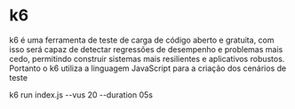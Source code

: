 # k6
k6 é uma ferramenta de teste de carga de código aberto e gratuita, com isso será capaz de detectar regressões de desempenho e problemas mais cedo, permitindo construir sistemas mais resilientes e aplicativos robustos. Portanto o k6 utiliza a linguagem JavaScript para a criação dos cenários de teste

k6 run index.js --vus 20 --duration 05s
